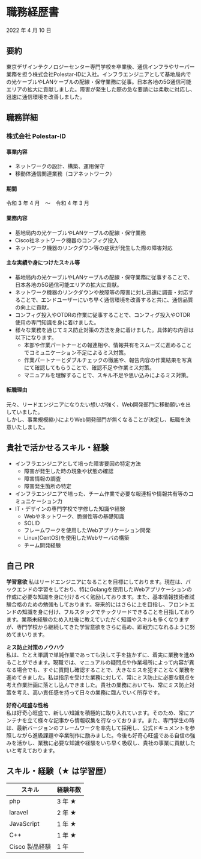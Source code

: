 # 職務経歴書

2022 年 4 月 10 日

## 要約

東京デザインテクノロジーセンター専門学校を卒業後、通信インフラやサーバー業務を担う株式会社Polestar-IDに入社。インフラエンジニアとして基地局内での光ケーブルやLANケーブルの配線・保守業務に従事。日本各地の5G通信可能エリアの拡大に貢献しました。障害が発生した際の急な要請には柔軟に対応し、迅速に通信環境を改善しました。

## 職務詳細

### 株式会社 Polestar-ID

#### 事業内容

- ネットワークの設計、構築、運用保守
- 移動体通信関連業務（コアネットワーク）

#### 期間
 
令和 3 年 4 月　〜　令和 4 年 3 月

#### 業務内容

- 基地局内の光ケーブルやLANケーブルの配線・保守業務
- Cisco社ネットワーク機器のコンフィグ投入
- ネットワーク機器のリンクダウン等の症状が発生した際の障害対応

#### 主な実績や身につけたスキル等

- 基地局内の光ケーブルやLANケーブルの配線・保守業務に従事することで、日本各地の5G通信可能エリアの拡大に貢献。
- ネットワーク機器のリンクダウンや故障等の障害に対し迅速に調査・対応することで、エンドユーザーにいち早く通信環境を改善すると共に、通信品質の向上に貢献。
- コンフィグ投入やOTDRの作業に従事することで、コンフィグ投入やOTDR使用の専門知識を身に着けました。
- 様々な業務を通じてミス防止対策の方法を身に着けました。具体的な内容は以下になります。
  - 本部や作業パートナーとの報連相や、情報共有をスムーズに進めることでコミュニケーション不足によるミス対策。
  - 作業パートナーとダブルチェックの徹底や、報告内容の作業結果を写真にて確認してもらうことで、確認不足や作業ミス対策。
  - マニュアルを理解することで、スキル不足や思い込みによるミス対策。

#### 転職理由

元々、リードエンジニアになりたい想いが強く、Web開発部門に移動願いを出していました。  
しかし、事業規模縮小によりWeb開発部門が無くなることが決定し、転職を決意いたしました。

## 貴社で活かせるスキル・経験

- インフラエンジニアとして培った障害要因の特定方法
  - 障害が発生した時の現象や状態の確認
  - 障害情報の調査
  - 障害発生箇所の特定
- インフラエンジニアで培った、チーム作業で必要な報連相や情報共有等のコミュニケーション力
- IT・デザインの専門学校で学修した知識や経験
  - Webやネットワーク、脆弱性等の基礎知識
  - SOLID
  - フレームワークを使用したWebアプリケーション開発
  - Linux(CentOS)を使用したWebサーバの構築
  - チーム開発経験

## 自己 PR
**学習意欲**
私はリードエンジニアになることを目標にしております。現在は、バックエンドの学習をしており、特にGolangを使用したWebアプリケーションの作成に必要な知識を身に付けるべく勉励しております。また、基本情報技術者試験合格のための勉強もしております。将来的にはさらに上を目指し、フロントエンドの知識を身に付け、フルスタックでテックリードできることを目指しております。業務未経験のため入社後に教えていただく知識やスキルも多くなりますが、専門学校から継続してきた学習意欲をさらに高め、即戦力になれるように努めてまいります。

**ミス防止対策のノウハウ**  
私は、たとえ単調で単純作業であっても決して手を抜かずに、着実に業務を進めることができます。現職では、マニュアルの疑問点や作業場所によって内容が異なる場合でも、すぐに質問し確認することで、大きなミスを犯すことなく業務を進めてきました。私は指示を受けた業務に対して、常にミス防止に必要な観点を考え作業計画に落とし込んできました。貴社の業務においても、常にミス防止対策を考え、高い責任感を持って日々の業務に臨んでいく所存です。

**好奇心旺盛な性格**  
私は好奇心旺盛で、新しい知識を積極的に取り入れています。そのため、常にアンテナを立て様々な記事から情報収集を行なっております。また、専門学生の時は、最新バージョンのフレームワークを率先して採用し、公式ドキュメントを参照しながら進級課題や卒業制作に励みました。今後も好奇心旺盛である自信の強みを活かし、業務に必要な知識や経験をいち早く吸収し、貴社の事業に貢献したいと考えております。

## スキル・経験（★ は学習歴）

| スキル         | 経験年数 |
| -------------- | -------- |
| php            | 3 年 ★   |
| laravel        | 2 年 ★   |
| JavaScript     | 1 年 ★   |
| C++            | 1 年 ★   |
| Cisco 製品経験 | 1 年     |
